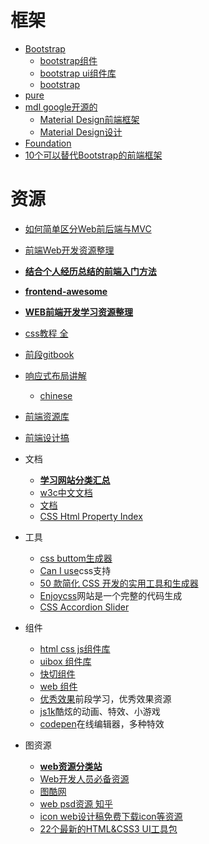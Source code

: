 # 框架

* [Bootstrap](http://www.bootcss.com/)
  * [bootstrap组件](http://bootsnipp.com/)
  * [bootstrap ui组件库](http://bootflat.github.io/)
  * [bootstrap](https://link.zhihu.com/?target=http%3A//pages.revox.io/dashboard/latest/html/%23usa)
* [pure](http://purecss.io/)
* [mdl google开源的](https://github.com/p412726700/material)
  * [Material Design前端框架](http://www.mdui.org/docs/)
  * [Material Design设计](http://design.1sters.com/)
* [Foundation](http://www.foundcss.com/)
* [10个可以替代Bootstrap的前端框架](http://webres.wang/best-bootstrap-alternatives-for-developers/)


# 资源
* [如何简单区分Web前后端与MVC](https://github.com/calidion/calidion.github.io/issues/3)
* [前端Web开发资源整理](https://zhuanlan.zhihu.com/p/23344447)
* **[结合个人经历总结的前端入门方法](https://github.com/qiu-deqing/FE-learning)**
* **[frontend-awesome](https://github.com/ExFly/CsLearning/blob/master/NoteBookForDevelop/%E6%96%87%E6%A1%A3/Web/frontend-awesome.md)**
* **[WEB前端开发学习资源整理](https://zybuluo.com/viggo/note/16284)**
* [css教程 全](https://developer.mozilla.org/zh-CN/docs/Web/CSS/Reference)
* [前段gitbook](https://leohxj.gitbooks.io/front-end-database/content/html-and-css-basic/box-module.html)
* [响应式布局讲解](https://github.com/aekaplan/grid)
	* [chinese](http://geekplux.com/grid/)
* [前端资源库](http://www.awesomes.cn/)
* [前端设计搞](http://pages.revox.io/)
* 文档
    * **[学习网站分类汇总](http://1nami.com/)**
    - [w3c中文文档](http://www.w3chtml.com/css3/properties/user-interface/box-sizing.html)
    - [文档](http://www.css88.com/archives/5505)
    - [CSS Html Property Index](http://www.blooberry.com)
* 工具
  * [css buttom生成器](http://www.bestcssbuttongenerator.com)
  * [Can I use](https://link.zhihu.com/?target=http%3A//caniuse.com/)css支持
  * [50 款简化 CSS 开发的实用工具和生成器](http://mangguo.org/50-useful-tools-and-generators-for-easy-css-development/)
  * [Enjoycss](http://enjoycss.com)网站是一个完整的代码生成
  * [CSS Accordion Slider](http://accordionslider.com/)
* 组件
  * [html css js组件库](http://www.uibox.in/)
  * [uibox 组件库](http://www.uibox.in/tag/bootstrap)
  * [快切组件](http://demo.mycodes.net/kuangjia/kuaiqie/widgets.html)
  * [web 组件](http://bootsnipp.com/)
  * [优秀效果](http://www.html5tricks.com/)前段学习，优秀效果资源
  * [js1k](http:////js1k.com/)酷炫的动画、特效、小游戏
  * [codepen](http://codepen.io/)在线编辑器，多种特效


* 图资源
  * **[web资源分类站](http://www.hiimii.com/hi/)**
  * [Web开发人员必备资源](https://www.sdk.cn/news/4098)
  - [图酷网](http://www.ttx77.com/)
  - [web psd资源 知乎](http://www.zhihu.com/question/20396362)
  * [icon web设计稿免费下载icon等资源](http://reeoo.com/category/white)
  * [22个最新的HTML&CSS3 UI工具包](https://www.evget.com/article/2014/8/14/21461.html)
